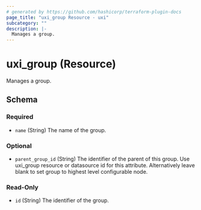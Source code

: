 ```yaml
---
# generated by https://github.com/hashicorp/terraform-plugin-docs
page_title: "uxi_group Resource - uxi"
subcategory: ""
description: |-
  Manages a group.
---
```


# uxi_group (Resource)

Manages a group.



<!-- schema generated by tfplugindocs -->
## Schema

### Required

- `name` (String) The name of the group.

### Optional

- `parent_group_id` (String) The identifier of the parent of this group. Use uxi_group resource or datasource id for this attribute. Alternatively leave blank to set group to highest level configurable node.

### Read-Only

- `id` (String) The identifier of the group.
